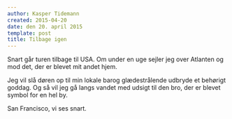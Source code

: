 ```yaml
---
author: Kasper Tidemann
created: 2015-04-20
date: den 20. april 2015
template: post
title: Tilbage igen
---
```


Snart går turen tilbage til USA. Om under en uge sejler jeg over Atlanten og mod det, der er blevet mit andet hjem.

Jeg vil slå døren op til min lokale barog glædestrålende udbryde et behørigt goddag. Og så vil jeg gå langs vandet med udsigt til den bro, der er blevet symbol for en hel by.

San Francisco, vi ses snart.